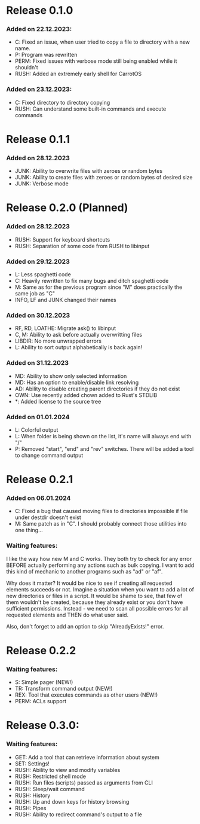 
# Release 0.1.0

### Added on 22.12.2023:
- C: Fixed an issue, when user tried to copy a file to directory with a new name.
- P: Program was rewritten
- PERM: Fixed issues with verbose mode still being enabled while it shouldn't
- RUSH: Added an extremely early shell for CarrotOS

### Added on 23.12.2023:
- C: Fixed directory to directory copying
- RUSH: Can understand some built-in commands and execute commands 

# Release 0.1.1

### Added on 28.12.2023

- JUNK: Ability to overwrite files with zeroes or random bytes
- JUNK: Ability to create files with zeroes or random bytes of desired size
- JUNK: Verbose mode

# Release 0.2.0 (Planned)

### Added on 28.12.2023

- RUSH: Support for keyboard shortcuts
- RUSH: Separation of some code from RUSH to libinput

### Added on 29.12.2023

- L: Less spaghetti code
- C: Heavily rewritten to fix many bugs and ditch spaghetti code
- M: Same as for the previous program since "M" does practically the same job as "C"
- INFO, LF and JUNK changed their names

### Added on 30.12.2023

- RF, RD, LOATHE: Migrate ask() to libinput
- C, M: Ability to ask before actually overwritting files
- LIBDIR: No more unwrapped errors
- L: Ability to sort output alphabetically is back again!

### Added on 31.12.2023

- MD: Ability to show only selected information
- MD: Has an option to enable/disable link resolving
- AD: Ability to disable creating parent directories if they do not exist
- OWN: Use recently added chown added to Rust's STDLIB
- *: Added license to the source tree

### Added on 01.01.2024
- L: Colorful output
- L: When folder is being shown on the list, it's name will always end with "/"
- P: Removed "start", "end" and "rev" switches. There will be added a tool to change command output

# Release 0.2.1

### Added on 06.01.2024
- C: Fixed a bug that caused moving files to directories impossible if file under destdir doesn't exist
- M: Same patch as in "C". I should probably connect those utilities into one thing...

### Waiting features:
I like the way how new M and C works. They both try to check for any error BEFORE actually performing any actions such as bulk copying.
I want to add this kind of mechanic to another programs such as "ad" or "af".

Why does it matter?
It would be nice to see if creating all requested elements succeeds or not. Imagine a situation when you want to add a lot of new directories
or files in a script. It would be shame to see, that few of them wouldn't be created, because they already exist or you don't have sufficient
permissions. Instead - we need to scan all possible errors for all requested elements and THEN do what user said.

Also, don't forget to add an option to skip "AlreadyExists!" error.

# Release 0.2.2

### Waiting features:

- S: Simple pager (NEW!)
- TR: Transform command output (NEW!)
- REX: Tool that executes commands as other users (NEW!)
- PERM: ACLs support

# Release 0.3.0:

### Waiting features:

- GET: Add a tool that can retrieve information about system
- SET: Settings!
- RUSH: Ability to view and modify variables
- RUSH: Restricted shell mode
- RUSH: Run files (scripts) passed as arguments from CLI
- RUSH: Sleep/wait command
- RUSH: History
- RUSH: Up and down keys for history browsing
- RUSH: Pipes
- RUSH: Ability to redirect command's output to a file